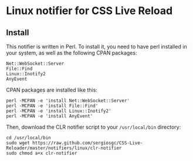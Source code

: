 Linux notifier for CSS Live Reload
==================================

Install
-------

This notifier is written in Perl. To install it, you need to have perl installed in your system, as well as the following CPAN packages:
```
Net::WebSocket::Server
File::Find
Linux::Inotify2
AnyEvent
```
CPAN packages are installed like this:
```shell
perl -MCPAN -e 'install Net::WebSocket::Server'
perl -MCPAN -e 'install File::Find'
perl -MCPAN -e 'install Linux::Inotify2'
perl -MCPAN -e 'install AnyEvent'
```
Then, download the CLR notifier script to your `/usr/local/bin` directory:
```
cd /usr/local/bin 
sudo wget https://raw.github.com/sergiosgc/CSS-Live-Reloader/master/notifiers/linux/clr-notifier
sudo chmod a+x clr-notifier
```

